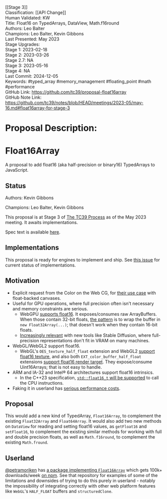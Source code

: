 [[Stage 3]]<br>Classification: [[API Change]]<br>Human Validated: KW<br>Title: Float16 on TypedArrays, DataView, Math.f16round<br>Authors: Leo Balter<br>Champions: Leo Balter, Kevin Gibbons<br>Last Presented: May 2023<br>Stage Upgrades:<br>Stage 1: 2023-02-18  
Stage 2: 2023-03-26  
Stage 2.7: NA  
Stage 3: 2023-05-16  
Stage 4: NA<br>Last Commit: 2024-12-05<br>Keywords:  #typed_array #memory_management #floating_point #math #performance<br>GitHub Link: https://github.com/tc39/proposal-float16array <br>GitHub Note Link: https://github.com/tc39/notes/blob/HEAD/meetings/2023-05/may-16.md#float16array-for-stage-3
# Proposal Description:
# Float16Array

A proposal to add float16 (aka half-precision or binary16) TypedArrays to JavaScript.

## Status

Authors: Kevin Gibbons

Champions: Leo Balter, Kevin Gibbons

This proposal is at Stage 3 of [The TC39 Process](https://tc39.es/process-document/) as of the May 2023 meeting. It awaits implementations.

Spec text is available [here](https://tc39.es/proposal-float16array/).

## Implementations

This proposal is ready for engines to implement and ship. See [this issue](https://github.com/tc39/proposal-float16array/issues/7) for current status of implementations.

## Motivation

- Explicit request from the Color on the Web CG, for [their use case](https://github.com/w3c/ColorWeb-CG/blob/main/canvas_float.md) with float-backed canvases.
- Useful for GPU operations, where full precision often isn't necessary and memory constraints are serious.
  - WebGPU [supports float16](https://github.com/gpuweb/gpuweb/issues/2512). It exposes/consumes raw ArrayBuffers. When those contain 32-bit floats, [the pattern](https://gpuweb.github.io/gpuweb/explainer/#example-eed014f1) is to wrap the buffer in `new Float32Array(...)`; that doesn't work when they contain 16-bit floats.
  - [Increasingly relevant](https://github.com/huggingface/blog/blob/main/stable_diffusion.md) with new tools like Stable Diffusion, where full-precision representations don't fit in VRAM on many machines.
- WebGL/WebGL2 support float16.
  - WebGL's `OES_texture_half_float` extension and WebGL2 [support float16 texture](https://registry.khronos.org/webgl/extensions/OES_texture_half_float/), and also both `EXT_color_buffer_half_float` extensions [support float16 render target](https://registry.khronos.org/webgl/extensions/EXT_color_buffer_half_float/). They expose/consume Uint16Arrays; that is not easy to handle.
- ARM and IA-32 and Intel® 64 architectures support float16 intrinsics.
  - In the C++23 specification, [`std::float16_t` will be supported](https://en.cppreference.com/w/cpp/types/floating-point) to call the CPU instructions.
- Faking it in userland has [serious performance costs](https://github.com/petamoriken/float16/issues/781).

## Proposal

This would add a new kind of TypedArray, `Float16Array`, to complement the existing `Float32Array` and `Float64Array`. It would also add two new methods on `DataView` for reading and setting float16 values, as `getFloat16` and `setFloat16`, to complement the existing similar methods for working with full and double precision floats, as well as `Math.f16round`, to complement the existing `Math.fround`.

## Userland

[@petramoriken](https://github.com/petamoriken) has [a package implementing `Float16Array`](https://github.com/petamoriken/float16) which gets 100k+ downloads/week [on npm](https://www.npmjs.com/package/@petamoriken/float16). See that repository for examples of some of the limitations and downsides of trying to do this purely in userland - notably the impossibility of integrating correctly with other web platform features like `WebGL`'s `HALF_FLOAT` buffers and `structuredClone`.
<br>